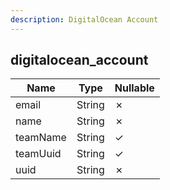 ```yaml
---
description: DigitalOcean Account
---
```

digitalocean_account
--------------------

| **Name** | **Type** | **Nullable** |
| -------- | -------- | ------------ |
| email    | String   | &cross;      |
| name     | String   | &cross;      |
| teamName | String   | &check;      |
| teamUuid | String   | &check;      |
| uuid     | String   | &cross;      |
